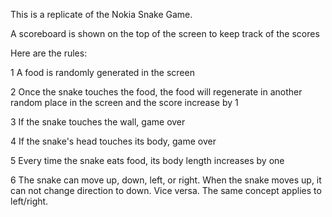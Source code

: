 This is a replicate of the Nokia Snake Game.

A scoreboard is shown on the top of the screen to keep track of the scores

Here are the rules:

1 A food is randomly generated in the screen

2 Once the snake touches the food, the food will regenerate in another random place in the screen and the score increase by 1

3 If the snake touches the wall, game over

4 If the snake's head touches its body, game over

5 Every time the snake eats food, its body length increases by one

6 The snake can move up, down, left, or right. When the snake moves up, it can not change direction to down. Vice versa. The same concept applies to left/right.

